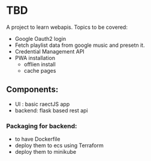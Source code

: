 # TBD
A project to learn webapis. 
Topics to be covered:
- Google Oauth2 login
- Fetch playlist data from google music and presetn it.
- Credential Management API
- PWA installation
	- offlien install
	- cache pages

## Components:
- UI : basic raectJS app
- backend: flask based rest api


### Packaging for backend:
- to have Dockerfile
- deploy them to ecs using Terraform
- deploy them to minikube

